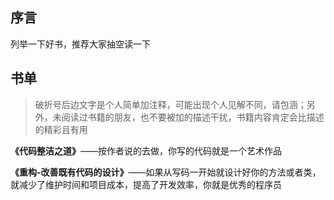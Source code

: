
## 序言

列举一下好书，推荐大家抽空读一下

## 书单

> 破折号后边文字是个人简单加注释，可能出现个人见解不同，请包涵；另外，未阅读过书籍的朋友，也不要被加的描述干扰，书籍内容肯定会比描述的精彩且有用

**《代码整洁之道》**——按作者说的去做，你写的代码就是一个艺术作品

**《重构-改善既有代码的设计》**——如果从写码一开始就设计好你的方法或者类，就减少了维护时间和项目成本，提高了开发效率，你就是优秀的程序员